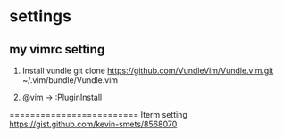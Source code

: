 # settings

## my vimrc setting

1. Install vundle
git clone https://github.com/VundleVim/Vundle.vim.git ~/.vim/bundle/Vundle.vim

2. @vim -> :PluginInstall

=========================
Iterm setting
https://gist.github.com/kevin-smets/8568070
